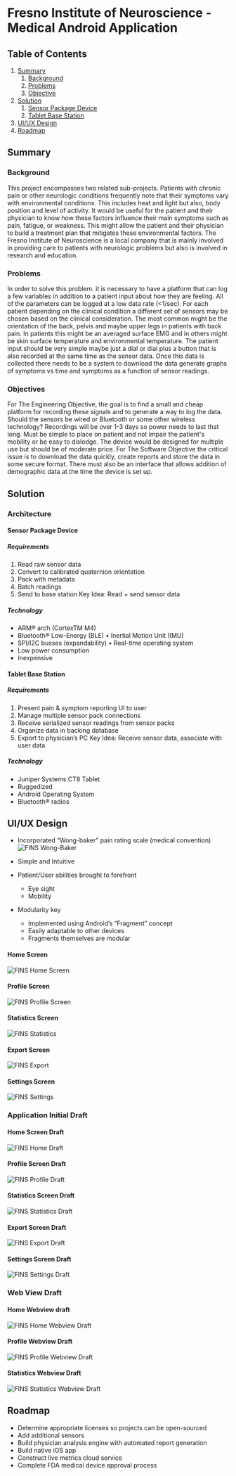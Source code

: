# Fresno Institute of Neuroscience - Medical Android Application


## Table of Contents
1. [Summary](#summary)
    1. [Background](#background)
    2. [Problems](#problems)
    3. [Objective](#objective)
2. [Solution](#solution)
    1. [Sensor Package Device](#sensor-package-device)
    2. [Tablet Base Station](#tablet-base-station)
4. [UI/UX Design](#uiux-design)
5. [Roadmap](#roadmap)

## Summary
 
### Background
This project encompasses two related sub-projects. Patients with chronic pain or other neurologic conditions frequently note that their symptoms vary with environmental conditions. This includes heat and light but
also, body position and level of activity. It would be useful for the patient and their physician to know how these factors influence their main symptoms such as pain, fatigue, or weakness. This might allow the patient and
their physician to build a treatment plan that mitigates these environmental factors.
The Fresno Institute of Neuroscience is a local company that is mainly involved in providing care to patients
with neurologic problems but also is involved in research and education.

### Problems
In order to solve this problem. it is necessary to have a platform that can log a few variables in addition to a patient input about how they are feeling. All of the parameters can be logged at a low data rate (<1/sec). For each patient depending on the clinical condition a different set of sensors may be chosen based on the clinical consideration. The most common might be the orientation of the back, pelvis and maybe upper legs in patients with back pain. In patients this might be an averaged surface EMG and in others might be skin surface temperature and environmental temperature. The patient input should be very simple maybe just a dial or dial plus a button that is also recorded at the same time as the sensor data.
Once this data is collected there needs to be a system to download the data generate graphs of symptoms vs time and symptoms as a function of sensor readings.

### Objectives
For The Engineering Objective, the goal is to find a small and cheap platform for recording these signals and to generate a way to log the data. Should the sensors be wired or Bluetooth or some other wireless technology? Recordings will be over 1-3 days so power needs to last that long. Must be simple to place on patient and not impair the patient's mobility or be easy to dislodge. The device would be designed for multiple use but should be of moderate price.
For The Software Objective the critical issue is to download the data quickly, create reports and store the data in some secure format. There must also be an interface that allows addition of demographic data at the time the device is set up.

## Solution

### Architecture 

#### Sensor Package Device

##### Requirements 
1. Read raw sensor data
2. Convert to calibrated quaternion orientation
3. Pack with metadata
4. Batch readings
5. Send to base station
Key Idea: Read + send sensor data

##### Technology
- ARM® arch (CortexTM M4)
- Bluetooth® Low-Energy (BLE) • Inertial Motion Unit (IMU)
- SPI/I2C busses (expandability) • Real-time operating system
- Low power consumption
- Inexpensive

#### Tablet Base Station

##### Requirements 

1. Present pain & symptom reporting UI to user
2. Manage multiple sensor pack connections
3. Receive serialized sensor readings from sensor packs
4. Organize data in backing database
5. Export to physician’s PC
Key Idea: Receive sensor data, associate with user data

##### Technology

- Juniper Systems CT8 Tablet 
- Ruggedized
- Android Operating System 
- Bluetooth® radios

## UI/UX Design

- Incorporated “Wong-baker” pain rating scale (medical convention)
![FINS Wong-Baker](/Images/wong-baker-scale.png?raw=true "FINS Wong-Baker")

- Simple and Intuitive
- Patient/User abilities brought to forefront
    - Eye sight 
    - Mobility
    
- Modularity key
    - Implemented using Android’s “Fragment” concept
    - Easily adaptable to other devices
    - Fragments themselves are modular
    
#### Home Screen  
![FINS Home Screen](/Images/home-page-mockup.png?raw=true "FINS Home Screen")

#### Profile Screen 
![FINS Profile Screen](/Images/edit-page-mockup.png?raw=true "FINS Profile Screen")

#### Statistics Screen 
![FINS Statistics](/Images/statistics-page-mockup.png?raw=true "FINS Statistics")

#### Export Screen 
![FINS Export](/Images/export-page-mockup.png?raw=true "FINS Export")

#### Settings Screen 
![FINS Settings](/Images/settings-page-mockup.png?raw=true "FINS Settings")

### Application Initial Draft 

#### Home Screen Draft 
![FINS Home Draft](/Images/home-page-draft.png?raw=true "FINS Home Draft")

#### Profile Screen Draft
![FINS Profile Draft](/Images/profile-page-draft.png?raw=true "FINS Profile Draft")

#### Statistics Screen Draft
![FINS Statistics Draft](/Images/statistics-page-draft.png?raw=true "FINS Statistics Draft")

#### Export Screen Draft
![FINS Export Draft](/Images/export-page-draft.png?raw=true "FINS Export Draft")

#### Settings Screen Draft 
![FINS Settings Draft](/Images/settings-page-draft.png?raw=true "FINS Settings Draft")


### Web View Draft 

#### Home Webview draft 
![FINS Home Webview Draft](/Images/webview-one.png?raw=true "FINS Home Draft")

#### Profile Webview Draft
![FINS Profile Webview Draft](/Images/webview-two.png?raw=true "FINS Profile Draft")

#### Statistics Webview Draft
![FINS Statistics Webview Draft](/Images/webview-three.png?raw=true "FINS Statistics Draft")



    
## Roadmap

- Determine appropriate licenses so projects can be open-sourced 
- Add additional sensors
- Build physician analysis engine with automated report generation 
- Build native iOS app
- Construct live metrics cloud service
- Complete FDA medical device approval process

